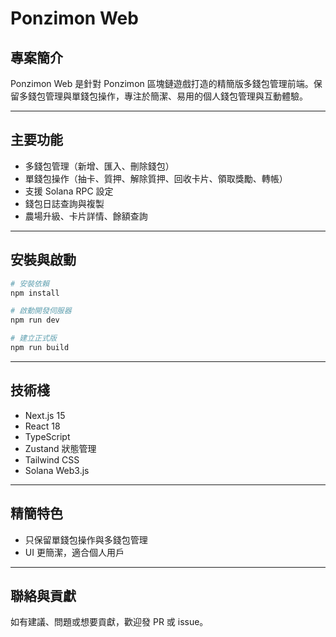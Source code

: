 # Ponzimon Web

## 專案簡介

Ponzimon Web 是針對 Ponzimon 區塊鏈遊戲打造的精簡版多錢包管理前端。保留多錢包管理與單錢包操作，專注於簡潔、易用的個人錢包管理與互動體驗。

---

## 主要功能

- 多錢包管理（新增、匯入、刪除錢包）
- 單錢包操作（抽卡、質押、解除質押、回收卡片、領取獎勵、轉帳）
- 支援 Solana RPC 設定
- 錢包日誌查詢與複製
- 農場升級、卡片詳情、餘額查詢

---

## 安裝與啟動

```bash
# 安裝依賴
npm install

# 啟動開發伺服器
npm run dev

# 建立正式版
npm run build
```

---

## 技術棧

- Next.js 15
- React 18
- TypeScript
- Zustand 狀態管理
- Tailwind CSS
- Solana Web3.js

---

## 精簡特色

- 只保留單錢包操作與多錢包管理
- UI 更簡潔，適合個人用戶

---

## 聯絡與貢獻

如有建議、問題或想要貢獻，歡迎發 PR 或 issue。
